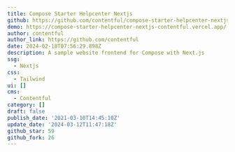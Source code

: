 ```yaml
---
title: Compose Starter Helpcenter Nextjs
github: https://github.com/contentful/compose-starter-helpcenter-nextjs
demo: https://compose-starter-helpcenter-nextjs-contentful.vercel.app/
author: contentful
author_link: https://github.com/contentful
date: 2024-02-18T07:56:29.898Z
description: A sample website frontend for Compose with Next.js
ssg:
  - Nextjs
css:
  - Tailwind
ui: []
cms:
  - Contentful
category: []
draft: false
publish_date: '2021-03-10T14:45:10Z'
update_date: '2024-03-12T11:47:18Z'
github_star: 59
github_fork: 26
---
```

